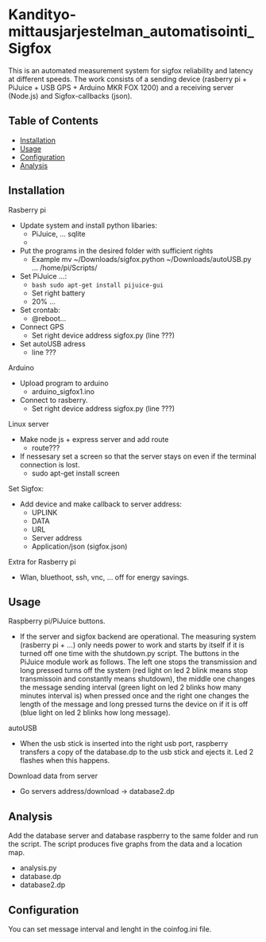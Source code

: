 # Kandityo-mittausjarjestelman_automatisointi_Sigfox

This is an automated measurement system for sigfox reliability and latency at different speeds. The work consists of a sending device (rasberry pi + PiJuice + USB GPS + Arduino MKR FOX 1200) and a receiving server (Node.js) and Sigfox-callbacks (json).

## Table of Contents

- [Installation](#installation)
- [Usage](#usage)
- [Configuration](#configuration)
- [Analysis](#analysis)


## Installation

Rasberry pi
  * Update system and install python libaries:
    - PiJuice, ... sqlite
    - 
  * Put the programs in the desired folder with sufficient rights
    - Example mv ~/Downloads/sigfox.python ~/Downloads/autoUSB.py ... /home/pi/Scripts/
  * Set PiJuice ...:
    - ```bash sudo apt-get install pijuice-gui ```
    - Set right battery
    - 20% ...
  * Set crontab:
    - @reboot...
  * Connect GPS
    - Set right device address sigfox.py (line ???)
  * Set autoUSB adress
    - line ???

Arduino
  * Upload program to arduino
    - arduino_sigfox1.ino
  * Connect to rasberry.
    - Set right device address sigfox.py (line ???)

Linux server
  * Make node js + express server and add route
    - route???
  * If nessesary set a screen so that the server stays on even if the terminal connection is lost.
    - sudo apt-get install screen

Set Sigfox:
  * Add device and make callback to server address:
    - UPLINK
    - DATA
    - URL
    - Server address
    - Application/json (sigfox.json)

Extra for Rasberry pi
  * Wlan, bluethoot, ssh, vnc, ... off for energy savings.
  

## Usage
Raspberry pi/PiJuice buttons.
* If the server and sigfox backend are operational. The measuring system (rasberry pi + ...) only needs power to work and starts by itself if it is turned off one time with the shutdown.py script. The buttons in the PiJuice module work as follows. The left one stops the transmission and long pressed turns off the system (red light on led 2 blink means stop transmissoin and constantly means shutdown), the middle one changes the message sending interval (green light on led 2 blinks how many minutes interval is) when pressed once and the right one changes the length of the message and long pressed turns the device on if it is off (blue light on led 2 blinks how long message).

autoUSB
* When the usb stick is inserted into the right usb port, raspberry transfers a copy of the database.dp to the usb stick and ejects it. Led 2 flashes when this happens.

Download data from server
* Go servers address/download -> database2.dp

## Analysis

Add the database server and database raspberry to the same folder and run the script. The script produces five graphs from the data and a location map.
- analysis.py
- database.dp
- database2.dp

## Configuration

You can set message interval and lenght in the coinfog.ini file. 


